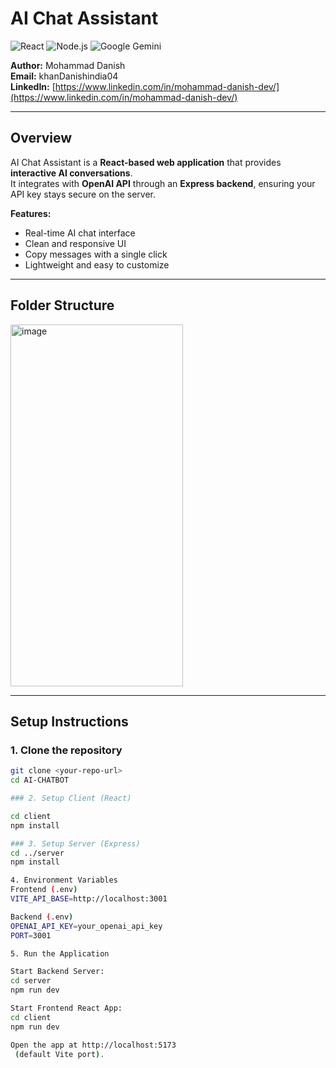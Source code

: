 # AI Chat Assistant

![React](https://img.shields.io/badge/React-61DAFB?logo=react&logoColor=white)
![Node.js](https://img.shields.io/badge/Node.js-339933?logo=node.js&logoColor=white)
![Google Gemini](link-to-gemini-logo.png)


**Author:** Mohammad Danish  
**Email:** khanDanishindia04  
**LinkedIn:** [https://www.linkedin.com/in/mohammad-danish-dev/](https://www.linkedin.com/in/mohammad-danish-dev/)

---

## Overview

AI Chat Assistant is a **React-based web application** that provides **interactive AI conversations**.  
It integrates with **OpenAI API** through an **Express backend**, ensuring your API key stays secure on the server.  

**Features:**
- Real-time AI chat interface  
- Clean and responsive UI  
- Copy messages with a single click  
- Lightweight and easy to customize  

---

## Folder Structure
<img width="276" height="579" alt="image" src="https://github.com/user-attachments/assets/d359a6b1-7ba7-48ea-a802-ee3922f68172" />



---

## Setup Instructions

### 1. Clone the repository
```bash
git clone <your-repo-url>
cd AI-CHATBOT

### 2. Setup Client (React)

cd client
npm install

### 3. Setup Server (Express)
cd ../server
npm install

4. Environment Variables
Frontend (.env)
VITE_API_BASE=http://localhost:3001

Backend (.env)
OPENAI_API_KEY=your_openai_api_key
PORT=3001

5. Run the Application

Start Backend Server:
cd server
npm run dev

Start Frontend React App:
cd client
npm run dev

Open the app at http://localhost:5173
 (default Vite port).


